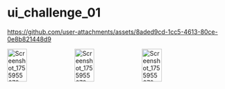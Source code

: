# ui_challenge_01



https://github.com/user-attachments/assets/8aded9cd-1cc5-4613-80ce-0e8b821448d9



<img width=30% height=14%  alt="Screenshot_1755955679" src="https://github.com/user-attachments/assets/b14bc174-0e76-4e7b-b4de-716adc4e7c4d" /> <img width=30% height=14%  alt="Screenshot_1755955679" src="https://github.com/user-attachments/assets/c6e60e32-0407-4454-a285-9260b220e58d" /> <img width=30% height=14%  alt="Screenshot_1755955679" src="https://github.com/user-attachments/assets/3a72fe47-5b30-44f7-9f4f-a94a0b7ff3a4" />
